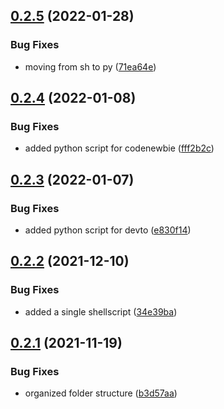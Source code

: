 ## [0.2.5](https://github.com/Mr-Destructive/crossposter/compare/v0.2.4...v0.2.5) (2022-01-28)


### Bug Fixes

* moving from sh to py ([71ea64e](https://github.com/Mr-Destructive/crossposter/commit/71ea64e23d4b3ad1851fa583ee42d6eca057986b))



## [0.2.4](https://github.com/Mr-Destructive/crossposter/compare/v0.2.3...v0.2.4) (2022-01-08)


### Bug Fixes

* added python script for codenewbie ([fff2b2c](https://github.com/Mr-Destructive/crossposter/commit/fff2b2c6f2784ea4743c03014f6281c729d5ea11))



## [0.2.3](https://github.com/Mr-Destructive/crossposter/compare/v0.2.2...v0.2.3) (2022-01-07)


### Bug Fixes

* added python script for devto ([e830f14](https://github.com/Mr-Destructive/crossposter/commit/e830f148f00f2b2cb54dd00530616400471c048f))



## [0.2.2](https://github.com/Mr-Destructive/crossposter/compare/v0.2.1...v0.2.2) (2021-12-10)


### Bug Fixes

* added a single shellscript  ([34e39ba](https://github.com/Mr-Destructive/crossposter/commit/34e39baea465c306cc6e5d7dd153e3c467472719))



## [0.2.1](https://github.com/Mr-Destructive/crossposter/compare/v0.2.0...v0.2.1) (2021-11-19)


### Bug Fixes

* organized folder structure ([b3d57aa](https://github.com/Mr-Destructive/crossposter/commit/b3d57aa836fced55b588376eb7e0c8508b447abb))



